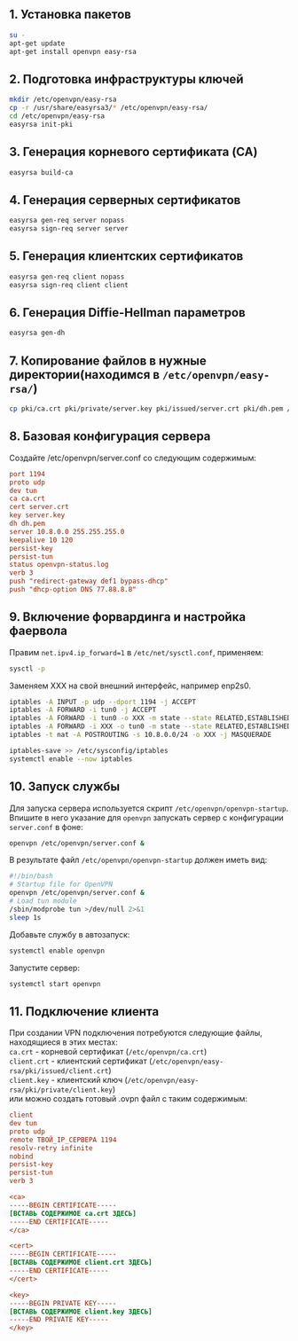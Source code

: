 ## 1. Установка пакетов
```bash
su -
apt-get update
apt-get install openvpn easy-rsa
```
## 2. Подготовка инфраструктуры ключей
```bash
mkdir /etc/openvpn/easy-rsa
cp -r /usr/share/easyrsa3/* /etc/openvpn/easy-rsa/
cd /etc/openvpn/easy-rsa
easyrsa init-pki
```
## 3. Генерация корневого сертификата (CA)
```bash
easyrsa build-ca
```
## 4. Генерация серверных сертификатов
```bash
easyrsa gen-req server nopass
easyrsa sign-req server server
```
## 5. Генерация клиентских сертификатов
```bash
easyrsa gen-req client nopass
easyrsa sign-req client client
```
## 6. Генерация Diffie-Hellman параметров
```bash
easyrsa gen-dh
```
## 7. Копирование файлов в нужные директории(находимся в `/etc/openvpn/easy-rsa/`)
```bash
cp pki/ca.crt pki/private/server.key pki/issued/server.crt pki/dh.pem /etc/openvpn/
```
## 8. Базовая конфигурация сервера
Создайте /etc/openvpn/server.conf со следующим содержимым:
```ini
port 1194
proto udp
dev tun
ca ca.crt
cert server.crt
key server.key
dh dh.pem
server 10.8.0.0 255.255.255.0
keepalive 10 120
persist-key
persist-tun
status openvpn-status.log
verb 3
push "redirect-gateway def1 bypass-dhcp"
push "dhcp-option DNS 77.88.8.8"
```
## 9. Включение форвардинга и настройка фаервола
Правим `net.ipv4.ip_forward=1` в `/etc/net/sysctl.conf`, применяем:
```bash
sysctl -p
```
Заменяем XXX на свой внешний интерфейс, например enp2s0.
```bash
iptables -A INPUT -p udp --dport 1194 -j ACCEPT
iptables -A FORWARD -i tun0 -j ACCEPT
iptables -A FORWARD -i tun0 -o XXX -m state --state RELATED,ESTABLISHED -j ACCEPT
iptables -A FORWARD -i XXX -o tun0 -m state --state RELATED,ESTABLISHED -j ACCEPT
iptables -t nat -A POSTROUTING -s 10.8.0.0/24 -o XXX -j MASQUERADE

iptables-save >> /etc/sysconfig/iptables
systemctl enable --now iptables
```
## 10. Запуск службы
Для запуска сервера используется скрипт `/etc/openvpn/openvpn-startup`. Впишите в него указание для `openvpn` запускать сервер с конфигурации `server.conf` в фоне:
```bash
openvpn /etc/openvpn/server.conf &
```
В результате файл `/etc/openvpn/openvpn-startup` должен иметь вид:
```bash
#!/bin/bash
# Startup file for OpenVPN
openvpn /etc/openvpn/server.conf &
# Load tun module
/sbin/modprobe tun >/dev/null 2>&1
sleep 1s
```
Добавьте службу в автозапуск:
```bash
systemctl enable openvpn
```
Запустите сервер:
```bash
systemctl start openvpn
```
## 11. Подключение клиента
При создании VPN подключения потребуются следующие файлы, находящиеся в этих местах:<br>
`ca.crt` - корневой сертификат (`/etc/openvpn/ca.crt`)<br>
`client.crt` - клиентский сертификат (`/etc/openvpn/easy-rsa/pki/issued/client.crt`)<br>
`client.key` - клиентский ключ (`/etc/openvpn/easy-rsa/pki/private/client.key`)<br>
или можно создать готовый .ovpn файл с таким содержимым:
```ini
client
dev tun
proto udp
remote ТВОЙ_IP_СЕРВЕРА 1194
resolv-retry infinite
nobind
persist-key
persist-tun
verb 3

<ca>
-----BEGIN CERTIFICATE-----
[ВСТАВЬ СОДЕРЖИМОЕ ca.crt ЗДЕСЬ]
-----END CERTIFICATE-----
</ca>

<cert>
-----BEGIN CERTIFICATE-----
[ВСТАВЬ СОДЕРЖИМОЕ client.crt ЗДЕСЬ]
-----END CERTIFICATE-----
</cert>

<key>
-----BEGIN PRIVATE KEY-----
[ВСТАВЬ СОДЕРЖИМОЕ client.key ЗДЕСЬ]
-----END PRIVATE KEY-----
</key>
```
